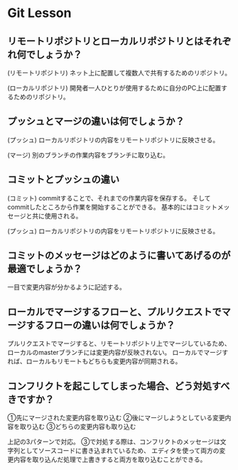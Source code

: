 # Git Lesson

## リモートリポジトリとローカルリポジトリとはそれぞれ何でしょうか？
(リモートリポジトリ)
ネット上に配置して複数人で共有するためのリポジトリ。

(ローカルリポジトリ)
開発者一人ひとりが使用するために自分のPC上に配置するためのリポジトリ。


## プッシュとマージの違いは何でしょうか？
(プッシュ)
ローカルリポジトリの内容をリモートリポジトリに反映させる。

(マージ)
別のブランチの作業内容をブランチに取り込む。


## コミットとプッシュの違い
(コミット)
commitすることで、それまでの作業内容を保存する。
そしてcommitしたところから作業を開始することができる。
基本的にはコミットメッセージと共に使用される。

(プッシュ)
ローカルリポジトリの内容をリモートリポジトリに反映させる。


## コミットのメッセージはどのように書いてあげるのが最適でしょうか？
一目で変更内容が分かるように記述する。


## ローカルでマージするフローと、プルリクエストでマージするフローの違いは何でしょうか？
プルリクエストでマージすると、リモートリポジトリ上でマージしているため、
ローカルのmasterブランチには変更内容が反映されない。
ローカルでマージすれば、ローカルもリモートもどちらも変更内容が同期される。


## コンフリクトを起こしてしまった場合、どう対処すべきですか？
①先にマージされた変更内容を取り込む
②後にマージしようとしている変更内容を取り込む
③どちらの変更内容も取り込む

上記の3パターンで対応。
③で対処する際は、コンフリクトのメッセージは文字列としてソースコードに書き込まれているため、
エディタを使って両方の変更内容を取り込んだ処理で上書きすると両方を取り込むことができる。